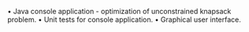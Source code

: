 • Java console application - optimization of unconstrained knapsack problem. 
• Unit tests for console application. 
• Graphical user interface.

